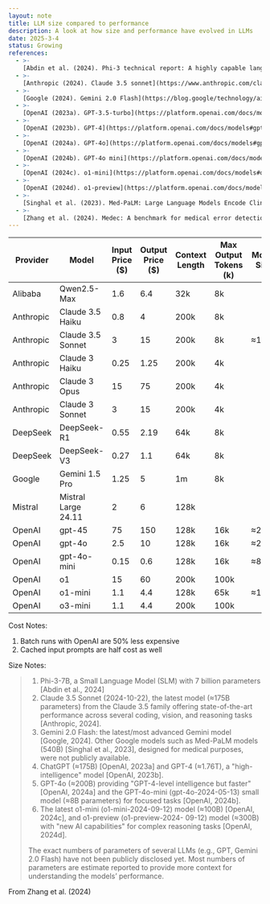 ```yaml
---
layout: note
title: LLM size compared to performance
description: A look at how size and performance have evolved in LLMs
date: 2025-3-4
status: Growing
references:
  - >-
    [Abdin et al. (2024). Phi-3 technical report: A highly capable language model locally on your phone](https://arxiv.org/abs/2404.14219)
  - >-
    [Anthropic (2024). Claude 3.5 sonnet](https://www.anthropic.com/claude/sonnet)
  - >-
    [Google (2024). Gemini 2.0 Flash](https://blog.google/technology/ai/gemini-2-0/)
  - >-
    [OpenAI (2023a). GPT-3.5-turbo](https://platform.openai.com/docs/models#gpt-3-5-turbo)
  - >-
    [OpenAI (2023b). GPT-4](https://platform.openai.com/docs/models#gpt-4-turbo-and-gpt-4)
  - >-
    [OpenAI (2024a). GPT-4o](https://platform.openai.com/docs/models#gpt-4o)
  - >-
    [OpenAI (2024b). GPT-4o mini](https://platform.openai.com/docs/models#gpt-4o-mini)
  - >-
    [OpenAI (2024c). o1-mini](https://platform.openai.com/docs/models#o1)
  - >-
    [OpenAI (2024d). o1-preview](https://platform.openai.com/docs/models#o1-preview)
  - >-
    [Singhal et al. (2023). Med-PaLM: Large Language Models Encode Clinical Knowledge](https://arxiv.org/abs/2212.13138)
  - >-
    [Zhang et al. (2024). Medec: A benchmark for medical error detection and correction in clinical notes](https://arxiv.org/pdf/2412.19260)
---
```



| Provider  | Model               | Input Price ($) | Output Price ($) | Context Length | Max Output Tokens (k) | Model Size |
|-----------|---------------------|-----------------|------------------|----------------|-----------------------|------------|
| Alibaba   | Qwen2.5-Max         | 1.6             | 6.4              | 32k            | 8k                    |            |
| Anthropic | Claude 3.5 Haiku    | 0.8             | 4                | 200k           | 8k                    |            |
| Anthropic | Claude 3.5 Sonnet   | 3               | 15               | 200k           | 8k                    | ≈175B      |
| Anthropic | Claude 3 Haiku      | 0.25            | 1.25             | 200k           | 4k                    |            |
| Anthropic | Claude 3 Opus       | 15              | 75               | 200k           | 4k                    |            |
| Anthropic | Claude 3 Sonnet     | 3               | 15               | 200k           | 4k                    |            |
| DeepSeek  | DeepSeek-R1         | 0.55            | 2.19             | 64k            | 8k                    |            |
| DeepSeek  | DeepSeek-V3         | 0.27            | 1.1              | 64k            | 8k                    |            |
| Google    | Gemini 1.5 Pro      | 1.25            | 5                | 1m             | 8k                    |            |
| Mistral   | Mistral Large 24.11 | 2               | 6                | 128k           |                       |            |
| OpenAI    | gpt-45              | 75              | 150              | 128k           | 16k                   | ≈200B      | 
| OpenAI    | gpt-4o              | 2.5             | 10               | 128k           | 16k                   | ≈200B      |
| OpenAI    | gpt-4o-mini         | 0.15            | 0.6              | 128k           | 16k                   | ≈8B        |
| OpenAI    | o1                  | 15              | 60               | 200k           | 100k                  |            |
| OpenAI    | o1-mini             | 1.1             | 4.4              | 128k           | 65k                   | ≈100B      |
| OpenAI    | o3-mini             | 1.1             | 4.4              | 200k           | 100k                  |            |

Cost Notes:
1. Batch runs with OpenAI are 50% less expensive
2. Cached input prompts are half cost as well

Size Notes:
> 1. Phi-3-7B, a Small Language Model (SLM) with 7 billion parameters [Abdin et al., 2024]
> 2. Claude 3.5 Sonnet (2024-10-22), the latest model (≈175B parameters) from the Claude 3.5 family offering
>    state-of-the-art performance across several coding, vision, and reasoning tasks [Anthropic, 2024].
> 3. Gemini 2.0 Flash: the latest/most advanced Gemini model [Google, 2024]. Other Google models such as
>    Med-PaLM models (540B) [Singhal et al., 2023], designed for medical purposes, were not publicly available.
> 4. ChatGPT (≈175B) [OpenAI, 2023a] and GPT-4 (≈1.76T), a "high-intelligence" model [OpenAI, 2023b].
> 5. GPT-4o (≈200B) providing "GPT-4-level intelligence but faster" [OpenAI, 2024a] and the GPT-4o-mini
>    (gpt-4o-2024-05-13) small model (≈8B parameters) for focused tasks [OpenAI, 2024b].
> 6. The latest o1-mini (o1-mini-2024-09-12) model (≈100B) [OpenAI, 2024c], and o1-preview (o1-preview-2024-
>    09-12) model (≈300B) with "new AI capabilities" for complex reasoning tasks [OpenAI, 2024d]. 
> 
> The exact numbers of parameters of several LLMs (e.g., GPT, Gemini 2.0 Flash) have not been publicly disclosed yet.
> Most numbers of parameters are estimate reported to provide more context for understanding the models’ performance.

From Zhang et al. (2024)
